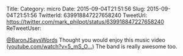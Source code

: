 Title: 
Category: micro
Date: 2015-09-04T21:51:56
Slug: 2015-09-04T21:51:56
TwitterId: 639918847227658240
TweetUrl: https://twitter.com/mark_philpot/status/639918847227658240
ReTweetUser: 

[@BaronJSaysWords](https://twitter.com/BaronJSaysWords) Thought you would enjoy this music video ([youtube.com/watch?v=5_mS_O…](https://www.youtube.com/watch?v=5_mS_OZXMuI)) The band is really awesome too.